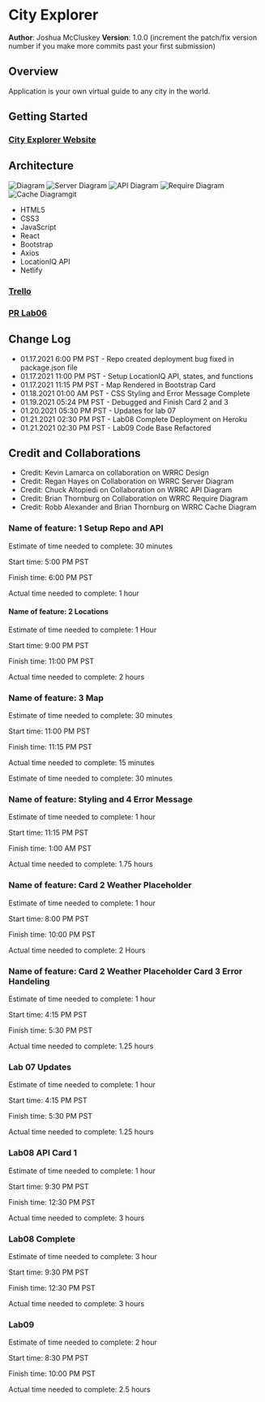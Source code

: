 # City Explorer

**Author**: Joshua McCluskey
**Version**: 1.0.0 (increment the patch/fix version number if you make more commits past your first submission)

## Overview

Application is your own virtual guide to any city in the world.

## Getting Started

### [City Explorer Website](https://city-explorer-joshuamccluskey.netlify.app/)

## Architecture

![Diagram](./public/img/lab06.png)
![Server Diagram](./public/img/lab07.png)
![API Diagram](./public/img/lab08.png)
![Require Diagram](./public/img/lab09.png)
![Cache Diagram](./public/img/lab10.png)git 

- HTML5
- CSS3
- JavaScript
- React
- Bootstrap
- Axios
- LocationIQ API
- Netlify

### [Trello](https://trello.com/b/V7StKRPp/city-explorer)

### [PR Lab06](https://github.com/joshuamccluskey/city-explorer/pull/1/commits)

## Change Log

- 01.17.2021 6:00 PM PST - Repo created deployment bug fixed in package.json file
- 01.17.2021 11:00 PM PST - Setup LocationIQ API, states, and functions
- 01.17.2021 11:15 PM PST - Map Rendered in Bootstrap Card
- 01.18.2021 01:00 AM PST - CSS Styling and Error Message Complete
- 01.19.2021 05:24 PM PST - Debugged and Finish Card 2 and 3
- 01.20.2021 05:30 PM PST - Updates for lab 07
- 01.21.2021 02:30 PM PST - Lab08 Complete Deployment on Heroku
- 01.21.2021 02:30 PM PST - Lab09 Code Base Refactored

## Credit and Collaborations

- Credit: Kevin Lamarca on collaboration on WRRC Design
- Credit: Regan Hayes on Collaboration on WRRC Server Diagram
- Credit: Chuck Altopiedi on Collaboration on WRRC API Diagram
- Credit: Brian Thornburg on Collaboration on WRRC Require Diagram
- Credit: Robb Alexander and Brian Thornburg on WRRC Cache Diagram

### Name of feature: 1 Setup Repo and API

Estimate of time needed to complete: 30 minutes

Start time: 5:00 PM PST

Finish time: 6:00 PM PST

Actual time needed to complete: 1 hour

#### Name of feature: 2 Locations

Estimate of time needed to complete: 1 Hour

Start time: 9:00 PM PST

Finish time: 11:00 PM PST

Actual time needed to complete: 2 hours

### Name of feature: 3 Map

Estimate of time needed to complete: 30 minutes

Start time: 11:00 PM PST

Finish time: 11:15 PM PST

Actual time needed to complete: 15 minutes

Estimate of time needed to complete: 30 minutes

### Name of feature: Styling and 4 Error Message

Estimate of time needed to complete: 1 hour

Start time: 11:15 PM PST

Finish time: 1:00 AM PST

Actual time needed to complete: 1.75 hours

### Name of feature: Card 2 Weather Placeholder

Estimate of time needed to complete: 1 hour

Start time: 8:00 PM PST

Finish time: 10:00 PM PST

Actual time needed to complete: 2 Hours

### Name of feature: Card 2 Weather Placeholder Card 3 Error Handeling

Estimate of time needed to complete: 1 hour

Start time: 4:15 PM PST

Finish time: 5:30 PM PST

Actual time needed to complete: 1.25 hours

### Lab 07 Updates

Estimate of time needed to complete: 1 hour

Start time: 4:15 PM PST

Finish time: 5:30 PM PST

Actual time needed to complete: 1.25 hours

### Lab08 API Card 1

Estimate of time needed to complete: 1 hour

Start time: 9:30 PM PST

Finish time: 12:30 PM PST

Actual time needed to complete: 3 hours

### Lab08 Complete

Estimate of time needed to complete: 3 hour

Start time: 9:30 PM PST

Finish time: 12:30 PM PST

Actual time needed to complete: 3 hours

### Lab09

Estimate of time needed to complete: 2 hour

Start time: 8:30 PM PST

Finish time: 10:00 PM PST

Actual time needed to complete: 2.5 hours
